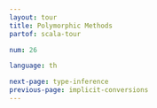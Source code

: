 ```yaml
---
layout: tour
title: Polymorphic Methods
partof: scala-tour

num: 26

language: th

next-page: type-inference
previous-page: implicit-conversions
---
```

